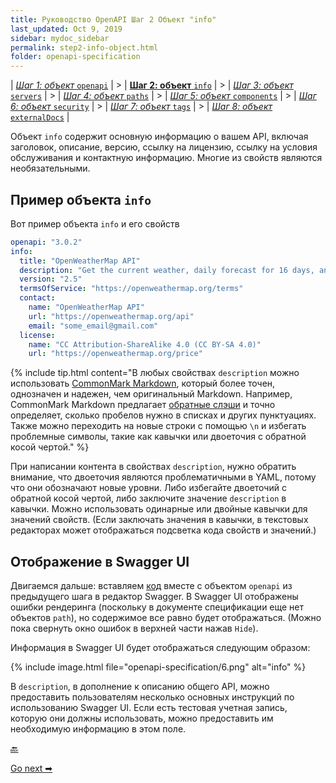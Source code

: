 ```yaml
---
title: Руководство OpenAPI Шаг 2 Объект "info"
last_updated: Oct 9, 2019
sidebar: mydoc_sidebar
permalink: step2-info-object.html
folder: openapi-specification
---
```



| [*Шаг 1: объект* `openapi`](step1-openapi-object.html) | > | [**Шаг 2: объект** `info`](step2-info-object.html) | > | [*Шаг 3: объект* `servers`](step3-servers-object.html) | > | [*Шаг 4: объект* `paths`](step4-paths-object.html) | > | [*Шаг 5: объект* `components`](step5-components-object.html) | > | [*Шаг 6: объект* `security`](step6-security-object.html) | > | [*Шаг 7: объект* `tags`](step7-tags-object.html) | > | [*Шаг 8: объект* `externalDocs`](step8-externalDocs-object.html) |

Объект `info` содержит основную информацию о вашем API, включая заголовок, описание, версию, ссылку на лицензию, ссылку на условия обслуживания и контактную информацию. Многие из свойств являются необязательными.

<a name="sample"></a>
## Пример объекта `info`

Вот пример объекта `info` и его свойств

```yaml
openapi: "3.0.2"
info:
  title: "OpenWeatherMap API"
  description: "Get the current weather, daily forecast for 16 days, and a three-hour-interval forecast for 5 days for your city. Helpful stats, graphics, and this day in history charts are available for your reference. Interactive maps show precipitation, clouds, pressure, wind around your location stations. Data is available in JSON, XML, or HTML format. **Note**: This sample Swagger file covers the `current` endpoint only from the OpenWeatherMap API. <br/><br/> **Note**: All parameters are optional, but you must select at least one parameter. Calling the API by city ID (using the `id` parameter) will provide the most precise location results."
  version: "2.5"
  termsOfService: "https://openweathermap.org/terms"
  contact:
    name: "OpenWeatherMap API"
    url: "https://openweathermap.org/api"
    email: "some_email@gmail.com"
  license:
    name: "CC Attribution-ShareAlike 4.0 (CC BY-SA 4.0)"
    url: "https://openweathermap.org/price"
```

{% include tip.html content="В любых свойствах `description` можно использовать [CommonMark Markdown](https://spec.commonmark.org/0.27/), который  более точен, однозначен и надежен, чем оригинальный Markdown. Например, CommonMark Markdown предлагает [обратные слэши](https://spec.commonmark.org/0.27/#backslash-escapes) и точно определяет, сколько пробелов нужно в списках и других пунктуациях. Также можно переходить на новые строки с помощью `\n` и избегать проблемные символы, такие как кавычки или двоеточия с обратной косой чертой." %}

При написании контента в свойствах `description`, нужно обратить внимание, что двоеточия являются проблематичными в YAML, потому что они обозначают новые уровни. Либо избегайте двоеточий с обратной косой чертой, либо заключите значение `description` в кавычки. Можно использовать одинарные или двойные кавычки для значений свойств. (Если заключать значения в кавычки, в текстовых редакторах может отображаться подсветка кода свойств и значений.)

<a name="appearance"></a>
## Отображение в Swagger UI

Двигаемся дальше: вставляем [код](#sample) вместе с объектом `openapi` из предыдущего шага в редактор Swagger. В Swagger UI отображены ошибки рендеринга (поскольку в документе спецификации еще нет объектов `path`), но содержимое все равно будет отображаться. (Можно пока свернуть окно ошибок в верхней части нажав `Hide`).

Информация в Swagger UI будет отображаться следующим образом:

{% include image.html file="openapi-specification/6.png" alt="info" %}

В `description`, в дополнение к описанию общего API, можно предоставить пользователям несколько основных инструкций по использованию Swagger UI. Если есть тестовая учетная запись, которую они должны использовать, можно предоставить им необходимую информацию в этом поле.

[🔙](step1-openapi-object.html)

[Go next ➡](step3-servers-object.html)
